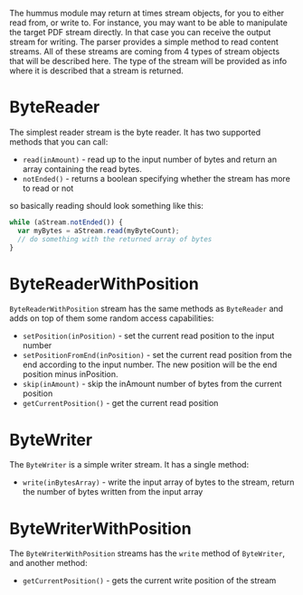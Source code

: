 The hummus module may return at times stream objects, for you to either read from, or write to.
For instance, you may want to be able to manipulate the target PDF stream directly. In that case you can receive the output stream for writing. The parser provides a simple method to read content streams. All of these streams are coming from 4 types of stream objects that will be described here. The type of the stream will be provided as info where it is described that a stream is returned.

# ByteReader

The simplest reader stream is the byte reader. It has two supported methods that you can call:

- `read(inAmount)` - read up to the input number of bytes and return an array containing the read bytes.
- `notEnded()` - returns a boolean specifying whether the stream has more to read or not

so basically reading should look something like this:

```javascript
while (aStream.notEnded()) {
  var myBytes = aStream.read(myByteCount);
  // do something with the returned array of bytes
}
```

# ByteReaderWithPosition

`ByteReaderWithPosition` stream has the same methods as `ByteReader` and adds on top of them some random access capabilities:

- `setPosition(inPosition)` - set the current read position to the input number
- `setPositionFromEnd(inPosition)` - set the current read position from the end according to the input number. The new position will be the end position minus inPosition.
- `skip(inAmount)` - skip the inAmount number of bytes from the current position
- `getCurrentPosition()` - get the current read position

# ByteWriter

The `ByteWriter` is a simple writer stream. It has a single method:

- `write(inBytesArray)` - write the input array of bytes to the stream, return the number of bytes written from the input array

# ByteWriterWithPosition

The `ByteWriterWithPosition` streams has the `write` method of `ByteWriter`, and another method:

- `getCurrentPosition()` - gets the current write position of the stream

